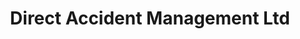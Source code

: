 ---
title: "Direct Accident Management Ltd"
url: /hatfield/direct-accident-management-ltd/
shop: Autowerkstatt
---